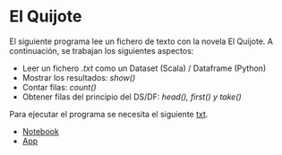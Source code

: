# El Quijote

El siguiente programa lee un fichero de texto con la novela El Quijote. A continuación, se trabajan los siguientes aspectos:

- Leer un fichero *.txt* como un Dataset (Scala) / Dataframe (Python)
- Mostrar los resultados: *show()*
- Contar filas: *count()*
- Obtener filas del principio del DS/DF: *head(), first() y take()*

Para ejecutar el programa se necesita el siguiente [txt](https://gist.github.com/jsdario/6d6c69398cb0c73111e49f1218960f79).

- [Notebook](./el-quijote_notebook_python.dbc)
- [App](./src/elquijote.py)